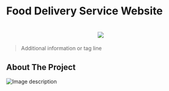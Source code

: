 # Food Delivery Service Website

<h1 align="center">
    <img src="https://readme-typing-svg.herokuapp.com/?font=Righteous&size=35&center=true&vCenter=true&width=500&height=70&duration=4000&lines=Hi+There!+👋;+Read+Me+First!;" />
</h1>

> Additional information or tag line

## About The Project
![Image description](https://github.com/kanishkaviraj12/Food-Dilivery-Service/raw/main/assets/74193616/d66dc875-5576-428f-8d1f-4f5e40a826bc.png)
